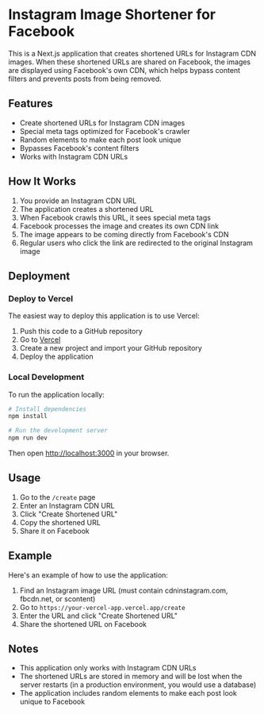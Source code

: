 # Instagram Image Shortener for Facebook

This is a Next.js application that creates shortened URLs for Instagram CDN images. When these shortened URLs are shared on Facebook, the images are displayed using Facebook's own CDN, which helps bypass content filters and prevents posts from being removed.

## Features

- Create shortened URLs for Instagram CDN images
- Special meta tags optimized for Facebook's crawler
- Random elements to make each post look unique
- Bypasses Facebook's content filters
- Works with Instagram CDN URLs

## How It Works

1. You provide an Instagram CDN URL
2. The application creates a shortened URL
3. When Facebook crawls this URL, it sees special meta tags
4. Facebook processes the image and creates its own CDN link
5. The image appears to be coming directly from Facebook's CDN
6. Regular users who click the link are redirected to the original Instagram image

## Deployment

### Deploy to Vercel

The easiest way to deploy this application is to use Vercel:

1. Push this code to a GitHub repository
2. Go to [Vercel](https://vercel.com)
3. Create a new project and import your GitHub repository
4. Deploy the application

### Local Development

To run the application locally:

```bash
# Install dependencies
npm install

# Run the development server
npm run dev
```

Then open [http://localhost:3000](http://localhost:3000) in your browser.

## Usage

1. Go to the `/create` page
2. Enter an Instagram CDN URL
3. Click "Create Shortened URL"
4. Copy the shortened URL
5. Share it on Facebook

## Example

Here's an example of how to use the application:

1. Find an Instagram image URL (must contain cdninstagram.com, fbcdn.net, or scontent)
2. Go to `https://your-vercel-app.vercel.app/create`
3. Enter the URL and click "Create Shortened URL"
4. Share the shortened URL on Facebook

## Notes

- This application only works with Instagram CDN URLs
- The shortened URLs are stored in memory and will be lost when the server restarts (in a production environment, you would use a database)
- The application includes random elements to make each post look unique to Facebook
